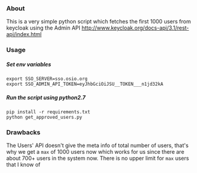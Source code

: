 ### About
This is a very simple python script which fetches the first 1000 users from keycloak using the Admin API http://www.keycloak.org/docs-api/3.1/rest-api/index.html

### Usage

##### Set env variables

```
export SSO_SERVER=sso.osio.org
export SSO_ADMIN_API_TOKEN=eyJhbGciOiJSU__TOKEN___n1jd32kA
```


##### Run the script using python2.7

```
pip install -r requirements.txt
python get_approved_users.py
```


### Drawbacks
The Users' API doesn't give the meta info of total number of users, 
that's why we get a `max` of 1000 users now which works for us since there are about 700+ users in the system now.
There is no upper limit for `max` users that I know of


